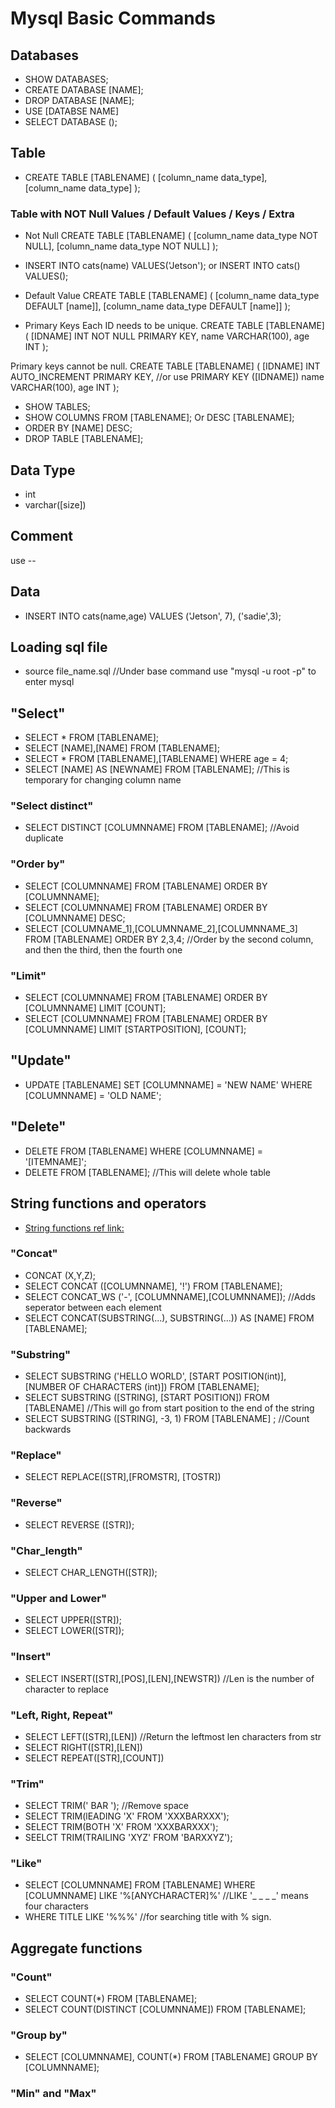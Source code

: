 # Mysql Basic Commands

## Databases
- SHOW DATABASES;
- CREATE DATABASE [NAME];
- DROP DATABASE [NAME];
- USE [DATABSE NAME]
- SELECT DATABASE ();


## Table
- CREATE TABLE [TABLENAME]
    (
        [column_name data_type],
        [column_name data_type]
    );
### Table with NOT Null Values / Default Values / Keys / Extra
- Not Null
CREATE TABLE [TABLENAME]
    (
       [column_name data_type NOT NULL],
       [column_name data_type NOT NULL]
    );
    
- INSERT INTO cats(name) VALUES('Jetson'); or INSERT INTO cats() VALUES();

- Default Value
CREATE TABLE [TABLENAME]
    (
       [column_name data_type DEFAULT [name]],
       [column_name data_type DEFAULT [name]]
    );

- Primary Keys
Each ID needs to be unique.
CREATE TABLE [TABLENAME]
    (
        [IDNAME] INT NOT NULL PRIMARY KEY,
        name VARCHAR(100),
        age INT
    );

Primary keys cannot be null.
CREATE TABLE [TABLENAME]
    (
        [IDNAME] INT AUTO_INCREMENT PRIMARY KEY,        //or use PRIMARY KEY ([IDNAME])
        name VARCHAR(100),
        age INT
    ); 

- SHOW TABLES;
- SHOW COLUMNS FROM [TABLENAME]; Or DESC [TABLENAME];
- ORDER BY [NAME] DESC;
- DROP TABLE [TABLENAME];

## Data Type 
- int
- varchar([size])
 
## Comment
use -- 

## Data 
- INSERT INTO cats(name,age) VALUES ('Jetson', 7), ('sadie',3);


## Loading sql file
- source file_name.sql          //Under base command use "mysql -u root -p" to enter mysql

## "Select"
- SELECT * FROM [TABLENAME];
- SELECT [NAME],[NAME] FROM [TABLENAME];
- SELECT * FROM [TABLENAME],[TABLENAME] WHERE age = 4;
- SELECT [NAME] AS [NEWNAME] FROM [TABLENAME];            //This is temporary for changing column name

### "Select distinct"
- SELECT DISTINCT [COLUMNNAME] FROM [TABLENAME];          //Avoid duplicate
### "Order by"
- SELECT [COLUMNNAME] FROM [TABLENAME] ORDER BY [COLUMNNAME];
- SELECT [COLUMNNAME] FROM [TABLENAME] ORDER BY [COLUMNNAME] DESC;
- SELECT [COLUMNAME_1],[COLUMNNAME_2],[COLUMNNAME_3] FROM [TABLENAME] ORDER BY 2,3,4;          //Order by the second column, and then the third, then the fourth one
### "Limit"
- SELECT [COLUMNNAME] FROM [TABLENAME] ORDER BY [COLUMNNAME] LIMIT [COUNT];
- SELECT [COLUMNNAME] FROM [TABLENAME] ORDER BY [COLUMNNAME] LIMIT [STARTPOSITION], [COUNT];   
## "Update" 
- UPDATE [TABLENAME] SET [COLUMNNAME] = 'NEW NAME' WHERE [COLUMNNAME] = 'OLD NAME';
## "Delete"
- DELETE FROM [TABLENAME] WHERE [COLUMNNAME] = '[ITEMNAME]';
- DELETE FROM [TABLENAME];           //This will delete whole table


## String functions and operators
- [String functions ref link: ](https://dev.mysql.com/doc/refman/8.0/en/string-functions.html)

### "Concat"
- CONCAT (X,Y,Z);
- SELECT CONCAT ([COLUMNNAME], '!') FROM [TABLENAME];
- SELECT CONCAT_WS ('-', [COLUMNNAME],[COLUMNNAME]);            //Adds seperator between each element
- SELECT CONCAT(SUBSTRING(...), SUBSTRING(...)) AS [NAME] FROM [TABLENAME];
### "Substring"
- SELECT SUBSTRING ('HELLO WORLD', [START POSITION(int)], [NUMBER OF CHARACTERS (int)]) FROM [TABLENAME];         
- SELECT SUBSTRING ([STRING], [START POSITION]) FROM [TABLENAME]               //This will go from start position to the end of the string
- SELECT SUBSTRING ([STRING], -3, 1) FROM [TABLENAME] ;        //Count backwards
### "Replace"
- SELECT REPLACE([STR],[FROMSTR], [TOSTR])
### "Reverse"
- SELECT REVERSE ([STR]);
### "Char_length"
- SELECT CHAR_LENGTH([STR]);
### "Upper and Lower"
- SELECT UPPER([STR]);
- SELECT LOWER([STR]);
### "Insert"
- SELECT INSERT([STR],[POS],[LEN],[NEWSTR])        //Len is the number of character to replace
### "Left, Right, Repeat"
- SELECT LEFT([STR],[LEN])          //Return the leftmost len characters from str
- SELECT RIGHT([STR],[LEN])
- SELECT REPEAT([STR],[COUNT])
### "Trim"
- SELECT TRIM('   BAR   ');        //Remove space
- SELECT TRIM(lEADING 'X' FROM 'XXXBARXXX');
- SELECT TRIM(BOTH 'X' FROM 'XXXBARXXX');
- SEELCT TRIM(TRAILING 'XYZ' FROM 'BARXXYZ');
### "Like"
- SELECT [COLUMNNAME] FROM [TABLENAME] WHERE [COLUMNNAME] LIKE '%[ANYCHARACTER]%'           //LIKE '_ _ _ _' means four characters
- WHERE TITLE LIKE '%\%%'          //for searching title with % sign.




## Aggregate functions
### "Count"
- SELECT COUNT(*) FROM [TABLENAME];
- SELECT COUNT(DISTINCT [COLUMNNAME]) FROM [TABLENAME];
### "Group by"
- SELECT [COLUMNNAME], COUNT(*) FROM [TABLENAME] GROUP BY [COLUMNNAME];
### "Min" and "Max"

